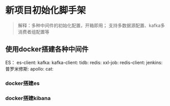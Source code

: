 # 新项目初始化脚手架
>解释：多种中间件的初始化配置，开箱即用；
> 支持多数据源配置、kafka多消费者组配置等

## 使用docker搭建各种中间件
ES：
es-client:
kafka:
kafka-client:
tidb:
redis:
xxl-job:
redis-client:
jenkins:
普罗米修斯:
apollo:
cat:

### docker搭建es
### docker搭建kibana

